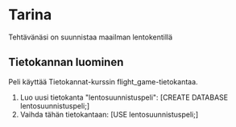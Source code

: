 # Tarina
Tehtävänäsi on suunnistaa maailman lentokentillä
## Tietokannan luominen
Peli käyttää Tietokannat-kurssin flight_game-tietokantaa.
  1. Luo uusi tietokanta "lentosuunnistuspeli": [CREATE DATABASE lentosuunnistuspeli;]
  2. Vaihda tähän tietokantaan: [USE lentosuunnistuspeli;]
